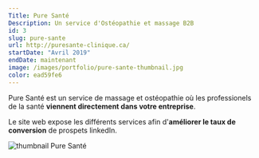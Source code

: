 ```yaml
---
Title: Pure Santé
Description: Un service d'Ostéopathie et massage B2B
id: 3
slug: pure-sante
url: http://puresante-clinique.ca/
startDate: "Avril 2019"
endDate: maintenant
image: /images/portfolio/pure-sante-thumbnail.jpg
color: ead59fe6
---
```


Pure Santé est un service de massage et ostéopathie où les professionels de la santé **viennent directement dans votre entreprise**.

Le site web expose les différents services afin d'**améliorer le taux de conversion** de prospets linkedIn.

![thumbnail Pure Santé](/images/portfolio/pure-sante-thumbnail.jpg)